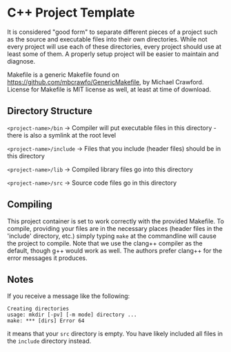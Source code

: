 # C++ Project Template
It is considered "good form" to separate different pieces of a project such as the source and executable files into their own directories.  While not every project will use each of these directories, every project should use at least some of them.  A properly setup project will be easier to maintain and diagnose.

Makefile is a generic Makefile found on https://github.com/mbcrawfo/GenericMakefile, by Michael Crawford.  License for Makefile is MIT license as well, at least at time of download.

## Directory Structure

`<project-name>/bin`     -> Compiler will put executable files in this directory - there is also a symlink at the root level

`<project-name>/include` -> Files that you include (header files) should be in this directory

`<project-name>/lib`     -> Compiled library files go into this directory

`<project-name>/src`     -> Source code files go in this directory

## Compiling

This project container is set to work correctly with the provided Makefile.  To compile, providing your files are in the necessary places (header files in the 'include' directory, etc.) simply typing ```make``` at the commandline will cause the project to compile.  Note that we use the clang++ compiler as the default, though g++ would work as well.  The authors prefer clang++ for the error messages it produces.

## Notes

If you receive a message like the following:

```
Creating directories
usage: mkdir [-pv] [-m mode] directory ...
make: *** [dirs] Error 64
```

it means that your ```src``` directory is empty.  You have likely included all files in the ```include``` directory instead.

